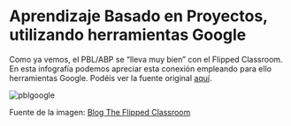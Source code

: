 # Aprendizaje Basado en Proyectos, utilizando herramientas Google

Como ya vemos, el PBL/ABP se “lleva muy bien” con el Flipped Classroom. En esta infografía podemos apreciar esta conexión empleando para ello herramientas Google. Podéis ver la fuente original [aquí](http://elearninginfographics.com/using-google-tools-project-based-learning-infographic/).

![pblgoogle](https://user-images.githubusercontent.com/16664187/228078587-6ee3e1dd-767b-4468-92d1-50f71d6c7227.jpg)

Fuente de la imagen: [Blog The Flipped Classroom](http://www.theflippedclassroom.es/aprendizaje-basado-en-proyectos-utilizando-herramientas-google/)
